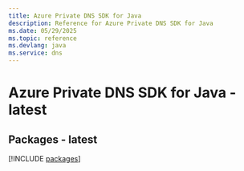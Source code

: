 ```yaml
---
title: Azure Private DNS SDK for Java
description: Reference for Azure Private DNS SDK for Java
ms.date: 05/29/2025
ms.topic: reference
ms.devlang: java
ms.service: dns
---
```

# Azure Private DNS SDK for Java - latest
## Packages - latest
[!INCLUDE [packages](private-dns-index.md)]